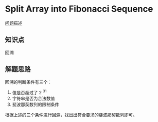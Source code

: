 # Split Array into Fibonacci Sequence

[问题描述](https://leetcode.com/problems/split-array-into-fibonacci-sequence/)

## 知识点

回溯

## 解题思路

回溯的判断条件有三个：

1. 值是否超过了 2 <sup>31</sup>
2. 字符串是否为合法数值
3. 斐波那契数列的限制条件

根据上述的三个条件进行回溯，找出出符合要求的斐波那契数列即可。
